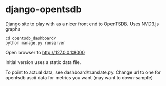 django-opentsdb
===============

Django site to play with as a nicer front end to OpenTSDB. Uses NVD3.js graphs

```
cd opentsdb_dashboard/
python manage.py runserver
```

Open browser to http://127.0.0.1:8000

Initial version uses a static data file.

To point to actual data, see dashboard/translate.py. 
Change url to one for opentsdb ascii data for metrics you want (may want to down-sample)
